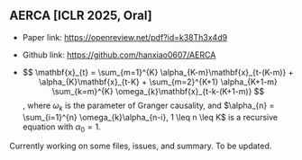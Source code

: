 ## AERCA [ICLR 2025, Oral]
- Paper link: https://openreview.net/pdf?id=k38Th3x4d9

- Github link: https://github.com/hanxiao0607/AERCA

- $$ \mathbf{x}_{t} = \sum_{m=1}^{K} \alpha_{K-m}\mathbf{x}_{t-(K-m)} + \alpha_{K}\mathbf{x}_{t-K} + \sum_{m=2}^{K+1} \alpha_{K+1-m} \sum_{k=m}^{K} \omega_{k}\mathbf{x}_{t-k-(K+1-m)} $$, where $\omega_{k}$ is the parameter of Granger causality, and $\alpha_{n} = \sum_{i=1}^{n} \omega_{k}\alpha_{n-i}, 1 \leq n \leq K$ is a recursive equation with $\alpha_{0} = 1$.

Currently working on some files, issues, and summary. To be updated.